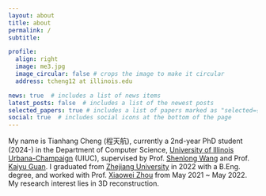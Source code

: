 ```yaml
---
layout: about
title: about
permalink: /
subtitle: 

profile:
  align: right
  image: me3.jpg
  image_circular: false # crops the image to make it circular
  address: tcheng12 at illinois.edu

news: true  # includes a list of news items
latest_posts: false  # includes a list of the newest posts
selected_papers: true # includes a list of papers marked as "selected={true}"
social: true  # includes social icons at the bottom of the page
---
```


My name is Tianhang Cheng (程天航), currently a 2nd-year PhD student (2024-) in the Department of Computer Science, [University of Illinois Urbana-Champaign](https://illinois.edu/) (UIUC), supervised by Prof. [Shenlong Wang](https://shenlong.web.illinois.edu/) and Prof. [Kaiyu Guan](http://faculty.nres.illinois.edu/~kaiyuguan/). I graduated from [Zhejiang University](https://en.wikipedia.org/wiki/Zhejiang_University) in 2022 with a B.Eng. degree, and worked with Prof. [Xiaowei Zhou](https://xzhou.me/) from May 2021 ~ May 2022. My research interest lies in 3D reconstruction.